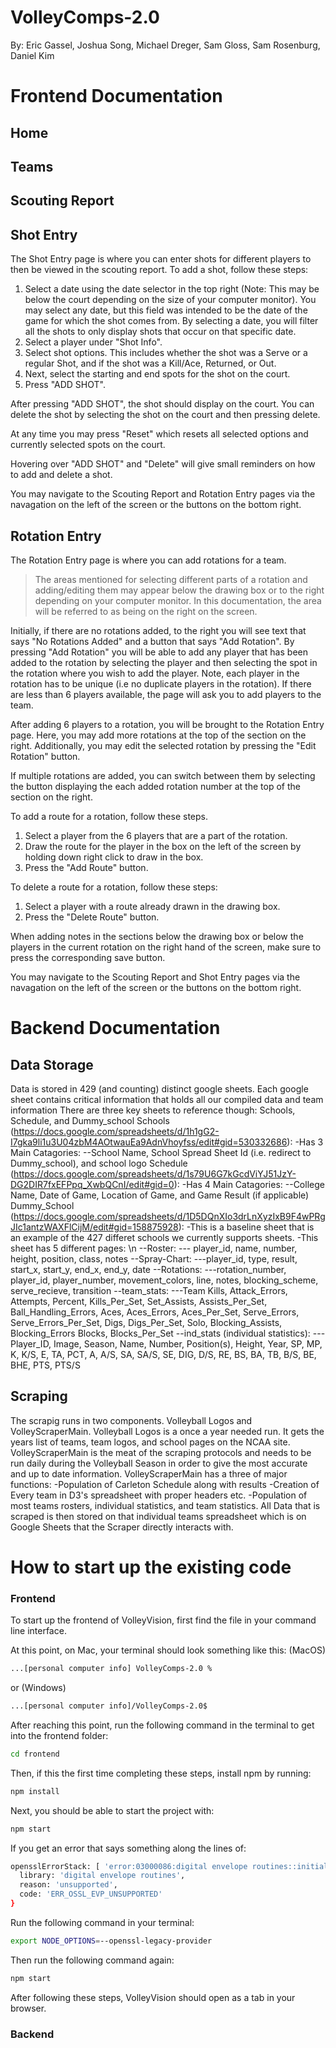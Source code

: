 # VolleyComps-2.0

By: Eric Gassel, Joshua Song, Michael Dreger, Sam Gloss, Sam Rosenburg, Daniel Kim

# Frontend Documentation

## Home

## Teams

## Scouting Report

## Shot Entry
The Shot Entry page is where you can enter shots for different players to then be viewed in the scouting report. To add a shot, follow these steps:

1. Select a date using the date selector in the top right (Note: This may be below the court depending on the size of your computer monitor). You may select any date, but this field was intended to be the date of the game for which the shot comes from. By selecting a date, you will filter all the shots to only display shots that occur on that specific date.
2. Select a player under "Shot Info".
3. Select shot options. This includes whether the shot was a Serve or a regular Shot, and if the shot was a Kill/Ace, Returned, or Out.
4. Next, select the starting and end spots for the shot on the court.
5. Press "ADD SHOT".

After pressing "ADD SHOT", the shot should display on the court. You can delete the shot by selecting the shot on the court and then pressing delete.

At any time you may press "Reset" which resets all selected options and currently selected spots on the court.

Hovering over "ADD SHOT" and "Delete" will give small reminders on how to add and delete a shot.

You may navigate to the Scouting Report and Rotation Entry pages via the navagation on the left of the screen or the buttons on the bottom right.

## Rotation Entry
The Rotation Entry page is where you can add rotations for a team. 
> The areas mentioned for selecting different parts of a rotation and adding/editing them may appear below the drawing box or to the right depending on your computer monitor. In this documentation, the area will be referred to as being on the right on the screen.

Initially, if there are no rotations added, to the right you will see text that says "No Rotations Added" and a button that says "Add Rotation". By pressing "Add Rotation" you will be able to add any player that has been added to the rotation by selecting the player and then selecting the spot in the rotation where you wish to add the player. Note, each player in the rotation has to be unique (i.e no duplicate players in the rotation). If there are less than 6 players available, the page will ask you to add players to the team.

After adding 6 players to a rotation, you will be brought to the Rotation Entry page. Here, you may add more rotations at the top of the section on the right. Additionally, you may edit the selected rotation by pressing the "Edit Rotation" button.

If multiple rotations are added, you can switch between them by selecting the button displaying the each added rotation number at the top of the section on the right.

To add a route for a rotation, follow these steps.
1. Select a player from the 6 players that are a part of the rotation.
2. Draw the route for the player in the box on the left of the screen by holding down right click to draw in the box.
3. Press the "Add Route" button.

To delete a route for a rotation, follow these steps:
1. Select a player with a route already drawn in the drawing box.
2. Press the "Delete Route" button.

When adding notes in the sections below the drawing box or below the players in the current rotation on the right hand of the screen, make sure to press the corresponding save button.

You may navigate to the Scouting Report and Shot Entry pages via the navagation on the left of the screen or the buttons on the bottom right.

# Backend Documentation

## Data Storage
Data is stored in 429 (and counting) distinct google sheets. Each google sheet contains critical information that holds all our compiled data and team information
There are three key sheets to reference though: Schools, Schedule, and Dummy_school
Schools (https://docs.google.com/spreadsheets/d/1h1gG2-I7gka9li1u3U04zbM4AOtwauEa9AdnVhoyfss/edit#gid=530332686):
-Has 3 Main Catagories: 
--School Name, School Spread Sheet Id (i.e. redirect to Dummy_school), and school logo
Schedule (https://docs.google.com/spreadsheets/d/1s79U6G7kGcdViYJ51JzY-DG2DIR7fxEFPpq_XwbQCnI/edit#gid=0):
-Has 4 Main Catagories:
--College Name, Date of Game, Location of Game, and Game Result (if applicable)
Dummy_School (https://docs.google.com/spreadsheets/d/1D5DQnXIo3drLnXyzIxB9F4wPRgJIc1antzWAXFlCijM/edit#gid=158875928):
-This is a baseline sheet that is an example of the 427 differet schools we currently supports sheets. 
-This sheet has 5 different pages: \n
--Roster:
--- player_id, name, number, height, position, class, notes
--Spray-Chart:
---player_id, type, result, start_x, start_y, end_x, end_y, date
--Rotations:
---rotation_number, player_id, player_number, movement_colors, line, notes, blocking_scheme, serve_recieve, transition
--team_stats:
---Team Kills, Attack_Errors, Attempts, Percent, Kills_Per_Set, Set_Assists, Assists_Per_Set, Ball_Handling_Errors, Aces, Aces_Errors, Aces_Per_Set, Serve_Errors, Serve_Errors_Per_Set, Digs, Digs_Per_Set, Solo, Blocking_Assists, Blocking_Errors Blocks, Blocks_Per_Set
--ind_stats (individual statistics):
---Player_ID, Image, Season, Name, Number, Position(s), Height, Year, SP, MP, K, K/S, E, TA, PCT, A, A/S, SA, SA/S, SE, DIG, D/S, RE, BS, BA, TB, B/S, BE, BHE, PTS, PTS/S

## Scraping
The scrapig runs in two components. Volleyball Logos and VolleyScraperMain. Volleyball Logos is a once a year needed run. It gets the years list of teams, team logos, and school pages on the NCAA site. VolleyScraperMain is the meat of the scraping protocols and needs to be run daily during the Volleyball Season in order to give the most accurate and up to date information. 
VolleyScraperMain has a three of major functions:
  -Population of Carleton Schedule along with results
  -Creation of Every team in D3's spreadsheet with proper headers etc. 
  -Population of most teams rosters, individual statistics, and team statistics. 
All Data that is scraped is then stored on that individual teams spreadsheet which is on Google Sheets that the Scraper directly interacts with.


# How to start up the existing code

### Frontend
To start up the frontend of VolleyVision, first find the file in your command line interface.

At this point, on Mac, your terminal should look something like this:
(MacOS)
```sh
...[personal computer info] VolleyComps-2.0 %
```
or
(Windows)
```sh
...[personal computer info]/VolleyComps-2.0$
```

After reaching this point, run the following command in the terminal to get into the frontend folder:

```sh
cd frontend
```

Then, if this the first time completing these steps, install npm by running: 
```sh
npm install
```

Next, you should be able to start the project with:
```sh
npm start
```
If you get an error that says something along the lines of:
```sh
opensslErrorStack: [ 'error:03000086:digital envelope routines::initialization error' ],
  library: 'digital envelope routines',
  reason: 'unsupported',
  code: 'ERR_OSSL_EVP_UNSUPPORTED'
}
```
Run the following command in your terminal:
```sh
export NODE_OPTIONS=--openssl-legacy-provider
```
Then run the following command again:  
```sh
npm start
```

After following these steps, VolleyVision should open as a tab in your browser.

### Backend
